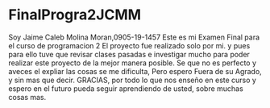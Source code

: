 # FinalProgra2JCMM
Soy Jaime Caleb Molina Moran,0905-19-1457 Este es mi Examen Final para el curso de programacion 2 
El proyecto fue realizado solo por mi. y pues para ello tuve que revisar clases pasadas e investigar mucho para poder realizar este proyecto de la mejor manera posible.
Se que no es perfecto y aveces el expliar las cosas se me dificulta, Pero espero Fuera de su Agrado, y sin mas que decir.
GRACIAS, por todo lo que nos enseño en este curso y espero en el futuro pueda seguir aprendiendo de usted, sobre muchas cosas mas.
